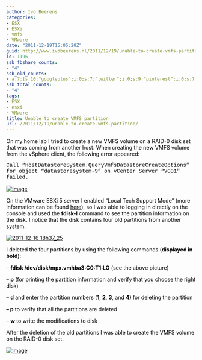 ```yaml
---
author: Ivo Beerens
categories:
- ESX
- ESXi
- vmfs
- VMware
date: "2011-12-19T15:05:20Z"
guid: http://www.ivobeerens.nl/2011/12/19/unable-to-create-vmfs-partition/
id: 1196
ssb_fbshare_counts:
- "4"
ssb_old_counts:
- a:7:{s:10:"googleplus";i:0;s:7:"twitter";i:0;s:9:"pinterest";i:0;s:7:"fbshare";i:4;s:8:"linkedin";i:0;s:6:"reddit";i:0;s:6:"tumblr";i:0;}
ssb_total_counts:
- "4"
tags:
- ESX
- esxi
- VMware
title: Unable to create VMFS partition
url: /2011/12/19/unable-to-create-vmfs-partition/
---
```


<font color="#000000"></font>

<font color="#000000">On my home lab I tried to create a new VMFS volume on a RAID-0 disk set that was coming from another host. When creating the new VMFS volume from the vSphere client, the following error appeared:</font>

<font color="#000000" face="Courier New">Call “HostDatastoreSystem.QueryVmfsDatastoreCreateOptions” for object “datastoresystem-9” on vCenter Server “VC01″ failed.</font>

[<font color="#000000">![image](http://localhost/wp-content/uploads/2011/12/image_thumb2.png "image")</font>](http://localhost/wp-content/uploads/2011/12/image2.png)

<font color="#000000"></font>

<font color="#000000">On the VMware ESXi 5 server I enabled “Local Tech Support Mode” (more information can be found </font>[<font color="#000000">here</font>](http://kb.vmware.com/selfservice/microsites/search.do?language=en_US&cmd=displayKC&externalId=1017910)<font color="#000000">), so I was able to logging in directly on the console and used the **fdisk-l** command to see the partition information on the disk. I notice that the disk contains four old partitions from another system.</font>

[<font color="#000000">![2011-12-16 18h37_25](http://localhost/wp-content/uploads/2011/12/2011-12-16-18h37_25_thumb.jpg "2011-12-16 18h37_25")</font>](http://localhost/wp-content/uploads/2011/12/2011-12-16-18h37_25.jpg)

<font color="#000000">I deleted the four partitions by using the following commands (**displayed in bold**):</font>

<font color="#000000">– **fdisk /dev/disk/mpx.vmhba3:C0:T1:LO** (see the above picture)</font>

<font color="#000000">– **p** (for printing the partition information and verify that you choose the right disk)</font>

<font color="#000000">– **d** and enter the partition numbers (**1**, **2**, **3**, and **4)** for deleting the partition</font>

<font color="#000000">**– p** to verify that all the partitions are deleted</font>

<font color="#000000">– **w** to write the modifications to disk</font>

<font color="#000000"> </font>

<font color="#000000">After the deletion of the old partitions I was able to create the VMFS volume on the RAID-0 disk set.</font>

[<font color="#000000">![image](http://localhost/wp-content/uploads/2011/12/image_thumb3.png "image")</font>](http://localhost/wp-content/uploads/2011/12/image3.png)

<font color="#000000"></font>

<font color="#000000"></font>
